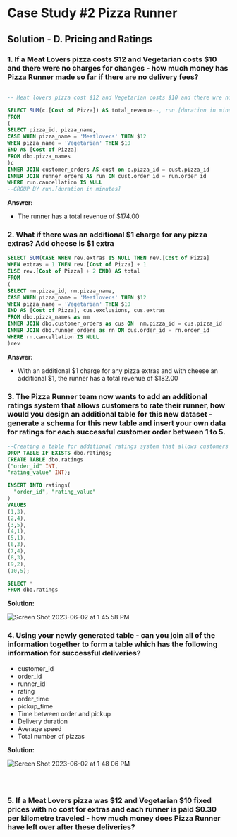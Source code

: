 # Case Study #2 Pizza Runner

## Solution - D. Pricing and Ratings

### 1. If a Meat Lovers pizza costs $12 and Vegetarian costs $10 and there were no charges for changes - how much money has Pizza Runner made so far if there are no delivery fees?


```sql

-- Meat lovers pizza cost $12 and Vegetarian costs $10 and there wre no charges

SELECT SUM(c.[Cost of Pizza]) AS total_revenue--, run.[duration in minutes] 
FROM 
(
SELECT pizza_id, pizza_name,
CASE WHEN pizza_name = 'Meatlovers' THEN $12
WHEN pizza_name = 'Vegetarian' THEN $10
END AS [Cost of Pizza]
FROM dbo.pizza_names
)c
INNER JOIN customer_orders AS cust on c.pizza_id = cust.pizza_id
INNER JOIN runner_orders AS run ON cust.order_id = run.order_id
WHERE run.cancellation IS NULL
--GROUP BY run.[duration in minutes]

```

**Answer:**
- The runner has a total revenue of $174.00


### 2. What if there was an additional $1 charge for any pizza extras? Add cheese is $1 extra

```sql
SELECT SUM(CASE WHEN rev.extras IS NULL THEN rev.[Cost of Pizza]
WHEN extras = 1 THEN rev.[Cost of Pizza] + 1
ELSE rev.[Cost of Pizza] + 2 END) AS total
FROM 
(
SELECT nm.pizza_id, nm.pizza_name,
CASE WHEN pizza_name = 'Meatlovers' THEN $12
WHEN pizza_name = 'Vegetarian' THEN $10
END AS [Cost of Pizza], cus.exclusions, cus.extras
FROM dbo.pizza_names as nm
INNER JOIN dbo.customer_orders as cus ON  nm.pizza_id = cus.pizza_id
INNER JOIN dbo.runner_orders as rn ON cus.order_id = rn.order_id
WHERE rn.cancellation IS NULL
)rev 

```

**Answer:**
- With an additional $1 charge for any pizza extras and with cheese an additional $1, the runner has a total revenue of $182.00


### 3. The Pizza Runner team now wants to add an additional ratings system that allows customers to rate their runner, how would you design an additional table for this new dataset - generate a schema for this new table and insert your own data for ratings for each successful customer order between 1 to 5.
```SQL
--Creating a table for additional ratings system that allows customers to rate their runner
DROP TABLE IF EXISTS dbo.ratings;
CREATE TABLE dbo.ratings
("order_id" INT,
"rating_value" INT);

INSERT INTO ratings(
  "order_id", "rating_value"
)
VALUES
(1,3),
(2,4),
(3,5),
(4,1),
(5,1),
(6,3),
(7,4),
(8,3),
(9,2),
(10,5);

SELECT *
FROM dbo.ratings

```
**Solution:**

![Screen Shot 2023-06-02 at 1 45 58 PM](https://github.com/KennethManzi1/8-week-SQL-Challenge/assets/120513764/a55ec671-98cc-4bf3-aa6c-3a68a4435619)



### 4. Using your newly generated table - can you join all of the information together to form a table which has the following information for successful deliveries?
-  customer_id
-  order_id
-  runner_id
-  rating
-  order_time
-  pickup_time
-  Time between order and pickup
-  Delivery duration
-  Average speed
-  Total number of pizzas

**Solution:**

![Screen Shot 2023-06-02 at 1 48 06 PM](https://github.com/KennethManzi1/8-week-SQL-Challenge/assets/120513764/29996a72-6eb5-424d-99bb-10f107bfa76d)



```SQL




```

### 5. If a Meat Lovers pizza was $12 and Vegetarian $10 fixed prices with no cost for extras and each runner is paid $0.30 per kilometre traveled - how much money does Pizza Runner have left over after these deliveries?

